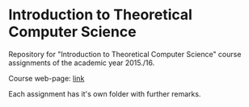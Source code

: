 # Introduction to Theoretical Computer Science
Repository for "Introduction to Theoretical Computer Science" course assignments of the academic year 2015./16.

Course web-page: [link](https://www.fer.unizg.hr/en/course/ittcs)

Each assignment has it's own folder with further remarks.
